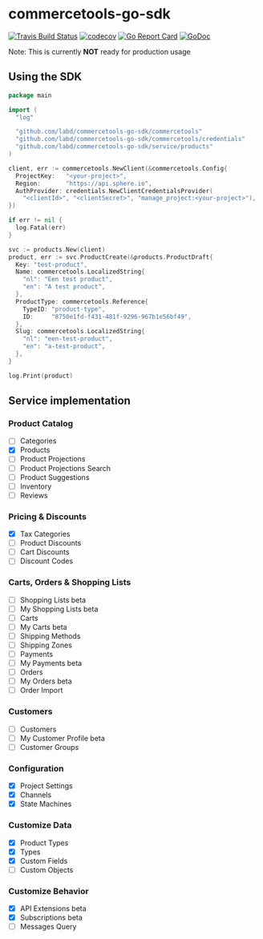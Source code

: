 # commercetools-go-sdk

[![Travis Build Status](https://travis-ci.org/labd/commercetools-go-sdk.svg?branch=master)](https://travis-ci.org/labd/commercetools-go-sdk)
[![codecov](https://codecov.io/gh/LabD/commercetools-go-sdk/branch/master/graph/badge.svg)](https://codecov.io/gh/LabD/commercetools-go-sdk)
[![Go Report Card](https://goreportcard.com/badge/github.com/labd/commercetools-go-sdk)](https://goreportcard.com/report/github.com/labd/commercetools-go-sdk)
[![GoDoc](https://godoc.org/github.com/labd/commercetools-go-sdk?status.svg)](https://godoc.org/github.com/labd/commercetools-go-sdk)

Note: This is currently **NOT** ready for production usage

## Using the SDK


```go
package main

import (
  "log"

  "github.com/labd/commercetools-go-sdk/commercetools"
  "github.com/labd/commercetools-go-sdk/commercetools/credentials"
  "github.com/labd/commercetools-go-sdk/service/products"
)

client, err := commercetools.NewClient(&commercetools.Config{
  ProjectKey:   "<your-project>",
  Region:       "https://api.sphere.io",
  AuthProvider: credentials.NewClientCredentialsProvider(
    "<clientId>", "<clientSecret>", "manage_project:<your-project>"),
})

if err != nil {
  log.Fatal(err)
}

svc := products.New(client)
product, err := svc.ProductCreate(&products.ProductDraft{
  Key: "test-product",
  Name: commercetools.LocalizedString{
    "nl": "Een test product",
    "en": "A test product",
  },
  ProductType: commercetools.Reference{
    TypeID: "product-type",
    ID:     "8750e1fd-f431-481f-9296-967b1e56bf49",
  },
  Slug: commercetools.LocalizedString{
    "nl": "een-test-product",
    "en": "a-test-product",
  },
}

log.Print(product)

```

## Service implementation

### Product Catalog

 - [ ] Categories
 - [x] Products
 - [ ] Product Projections
 - [ ] Product Projections Search
 - [ ] Product Suggestions
 - [ ] Inventory
 - [ ] Reviews

### Pricing & Discounts

 - [x] Tax Categories
 - [ ] Product Discounts
 - [ ] Cart Discounts
 - [ ] Discount Codes

### Carts, Orders & Shopping Lists

 - [ ] Shopping Lists beta
 - [ ] My Shopping Lists beta
 - [ ] Carts
 - [ ] My Carts beta
 - [ ] Shipping Methods
 - [ ] Shipping Zones
 - [ ] Payments
 - [ ] My Payments beta
 - [ ] Orders
 - [ ] My Orders beta
 - [ ] Order Import

### Customers

 - [ ] Customers
 - [ ] My Customer Profile beta
 - [ ] Customer Groups

### Configuration

 - [x] Project Settings
 - [x] Channels
 - [x] State Machines

### Customize Data

 - [x] Product Types
 - [x] Types
 - [x] Custom Fields
 - [ ] Custom Objects

### Customize Behavior

 - [x] API Extensions beta
 - [x] Subscriptions beta
 - [ ] Messages Query
